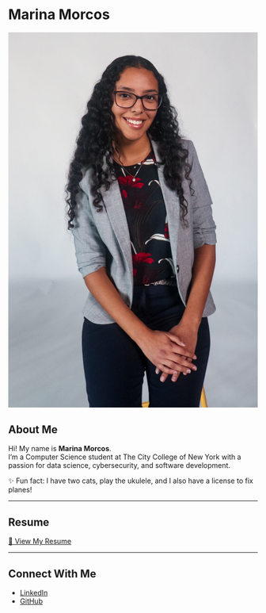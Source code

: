 # Marina Morcos

![Profile Photo](assets/marina.jpg)

## About Me
Hi! My name is **Marina Morcos**.  
I’m a Computer Science student at The City College of New York with a passion for data science, cybersecurity, and software development.  

✨ Fun fact: I have two cats, play the ukulele, and I also have a license to fix planes!  

---

## Resume
[📄 View My Resume](Marina_Morcos_Resume.pdf)

---

## Connect With Me
- [LinkedIn](https://www.linkedin.com/in/your-linkedin-here)  
- [GitHub](https://github.com/your-github-here)  